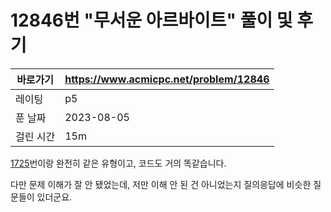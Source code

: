# 12846번 "무서운 아르바이트" 풀이 및 후기

| 바로가기  | <https://www.acmicpc.net/problem/12846> |
|-------|-----------------------------------------|
| 레이팅   | p5                                      |
| 푼 날짜  | 2023-08-05                              |
| 걸린 시간 | 15m                                     |

[1725](../1725)번이랑 완전히 같은 유형이고, 코드도 거의 똑같습니다.

다만 문제 이해가 잘 안 됐었는데, 저만 이해 안 된 건 아니었는지 질의응답에 비슷한 질문들이 있더군요.

